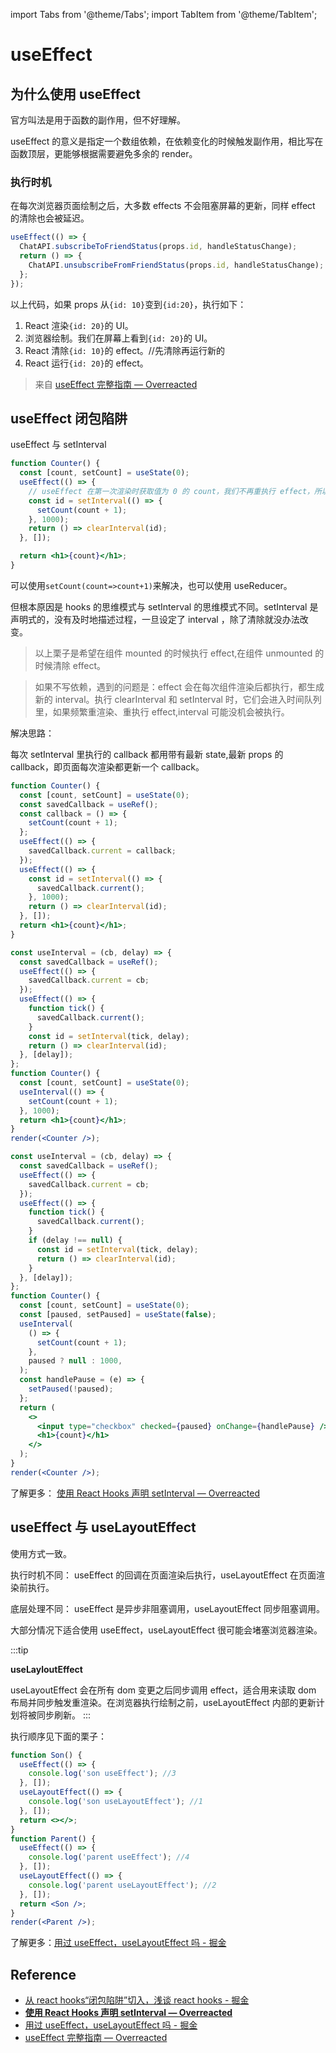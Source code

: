 import Tabs from '@theme/Tabs';
import TabItem from '@theme/TabItem';

# useEffect

## 为什么使用 useEffect

官方叫法是用于函数的副作用，但不好理解。

useEffect 的意义是指定一个数组依赖，在依赖变化的时候触发副作用，相比写在函数顶层，更能够根据需要避免多余的 render。

### 执行时机

在每次浏览器页面绘制之后，大多数 effects 不会阻塞屏幕的更新，同样 effect 的清除也会被延迟。

```js
useEffect(() => {
  ChatAPI.subscribeToFriendStatus(props.id, handleStatusChange);
  return () => {
    ChatAPI.unsubscribeFromFriendStatus(props.id, handleStatusChange);
  };
});
```

以上代码，如果 props 从`{id: 10}`变到`{id:20}`，执行如下：

1. React 渲染`{id: 20}`的 UI。
2. 浏览器绘制。我们在屏幕上看到`{id: 20}`的 UI。
3. React 清除`{id: 10}`的 effect。//先清除再运行新的
4. React 运行`{id: 20}`的 effect。

> 来自 [useEffect 完整指南 — Overreacted](https://overreacted.io/zh-hans/a-complete-guide-to-useeffect/)

## useEffect 闭包陷阱

useEffect 与 setInterval

```jsx live
function Counter() {
  const [count, setCount] = useState(0);
  useEffect(() => {
    // useEffect 在第一次渲染时获取值为 0 的 count，我们不再重执行 effect，所以 setInterval 一直引用第一次渲染时的闭包 count，以至于 count + 1 一直是 1
    const id = setInterval(() => {
      setCount(count + 1);
    }, 1000);
    return () => clearInterval(id);
  }, []);

  return <h1>{count}</h1>;
}
```

可以使用`setCount(count=>count+1)`来解决，也可以使用 useReducer。

但根本原因是 hooks 的思维模式与 setInterval 的思维模式不同。setInterval 是声明式的，没有及时地描述过程，一旦设定了 interval ，除了清除就没办法改变。

> 以上栗子是希望在组件 mounted 的时候执行 effect,在组件 unmounted 的时候清除 effect。

> 如果不写依赖，遇到的问题是：effect 会在每次组件渲染后都执行，都生成新的 interval。执行 clearInterval 和 setInterval 时，它们会进入时间队列里，如果频繁重渲染、重执行 effect,interval 可能没机会被执行。

解决思路：

每次 setInterval 里执行的 callback 都用带有最新 state,最新 props 的 callback，即页面每次渲染都更新一个 callback。

<Tabs>
<TabItem value="setInterval" label="setInterval">

```jsx live
function Counter() {
  const [count, setCount] = useState(0);
  const savedCallback = useRef();
  const callback = () => {
    setCount(count + 1);
  };
  useEffect(() => {
    savedCallback.current = callback;
  });
  useEffect(() => {
    const id = setInterval(() => {
      savedCallback.current();
    }, 1000);
    return () => clearInterval(id);
  }, []);
  return <h1>{count}</h1>;
}
```

  </TabItem>
  <TabItem value="useInterval" label="useInterval">

```jsx live noInline
const useInterval = (cb, delay) => {
  const savedCallback = useRef();
  useEffect(() => {
    savedCallback.current = cb;
  });
  useEffect(() => {
    function tick() {
      savedCallback.current();
    }
    const id = setInterval(tick, delay);
    return () => clearInterval(id);
  }, [delay]);
};
function Counter() {
  const [count, setCount] = useState(0);
  useInterval(() => {
    setCount(count + 1);
  }, 1000);
  return <h1>{count}</h1>;
}
render(<Counter />);
```

  </TabItem>

  <TabItem value="useIntervalPause" label="usePauseInterval">

```jsx live noInline
const useInterval = (cb, delay) => {
  const savedCallback = useRef();
  useEffect(() => {
    savedCallback.current = cb;
  });
  useEffect(() => {
    function tick() {
      savedCallback.current();
    }
    if (delay !== null) {
      const id = setInterval(tick, delay);
      return () => clearInterval(id);
    }
  }, [delay]);
};
function Counter() {
  const [count, setCount] = useState(0);
  const [paused, setPaused] = useState(false);
  useInterval(
    () => {
      setCount(count + 1);
    },
    paused ? null : 1000,
  );
  const handlePause = (e) => {
    setPaused(!paused);
  };
  return (
    <>
      <input type="checkbox" checked={paused} onChange={handlePause} /> paused
      <h1>{count}</h1>
    </>
  );
}
render(<Counter />);
```

  </TabItem>
</Tabs>

了解更多： [使用 React Hooks 声明 setInterval — Overreacted](https://overreacted.io/zh-hans/making-setinterval-declarative-with-react-hooks/)

## useEffect 与 useLayoutEffect

使用方式一致。

执行时机不同： useEffect 的回调在页面渲染后执行，useLayoutEffect 在页面渲染前执行。

底层处理不同： useEffect 是异步非阻塞调用，useLayoutEffect 同步阻塞调用。

大部分情况下适合使用 useEffect，useLayoutEffect 很可能会堵塞浏览器渲染。

:::tip

**useLayloutEffect**

useLayoutEffect 会在所有 dom 变更之后同步调用 effect，适合用来读取 dom 布局并同步触发重渲染。在浏览器执行绘制之前，useLayoutEffect 内部的更新计划将被同步刷新。 :::

执行顺序见下面的栗子：

```jsx live noInline
function Son() {
  useEffect(() => {
    console.log('son useEffect'); //3
  }, []);
  useLayoutEffect(() => {
    console.log('son useLayoutEffect'); //1
  }, []);
  return <></>;
}
function Parent() {
  useEffect(() => {
    console.log('parent useEffect'); //4
  }, []);
  useLayoutEffect(() => {
    console.log('parent useLayoutEffect'); //2
  }, []);
  return <Son />;
}
render(<Parent />);
```

了解更多：[用过 useEffect，useLayoutEffect 吗 - 掘金](https://juejin.cn/post/7081103851884904484#heading-9)

## Reference

- [从 react hooks“闭包陷阱”切入，浅谈 react hooks - 掘金](https://juejin.cn/post/6844904193044512782#heading-0)
- [**使用 React Hooks 声明 setInterval — Overreacted**](https://overreacted.io/zh-hans/making-setinterval-declarative-with-react-hooks/)
- [用过 useEffect，useLayoutEffect 吗 - 掘金](https://juejin.cn/post/7081103851884904484#heading-9)
- [useEffect 完整指南 — Overreacted](https://overreacted.io/zh-hans/a-complete-guide-to-useeffect/)
